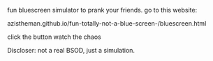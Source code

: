 fun bluescreen simulator to prank your friends.
go to this website: 

azistheman.github.io/fun-totally-not-a-blue-screen-/bluescreen.html

click the button
watch the chaos

Discloser: not a real BSOD, just a simulation. 
